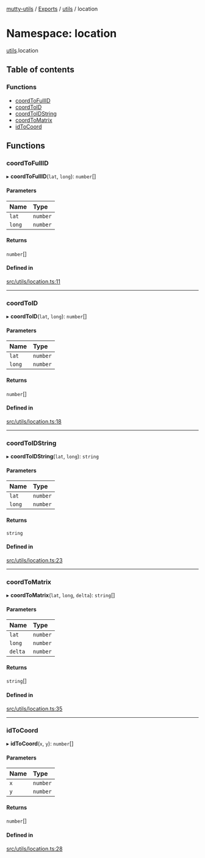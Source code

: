 [mutty-utils](../README.md) / [Exports](../modules.md) / [utils](utils.md) / location

# Namespace: location

[utils](utils.md).location

## Table of contents

### Functions

- [coordToFullID](utils.location.md#coordtofullid)
- [coordToID](utils.location.md#coordtoid)
- [coordToIDString](utils.location.md#coordtoidstring)
- [coordToMatrix](utils.location.md#coordtomatrix)
- [idToCoord](utils.location.md#idtocoord)

## Functions

### coordToFullID

▸ **coordToFullID**(`lat`, `long`): `number`[]

#### Parameters

| Name | Type |
| :------ | :------ |
| `lat` | `number` |
| `long` | `number` |

#### Returns

`number`[]

#### Defined in

[src/utils/location.ts:11](https://github.com/jonlaing/mutty-utils/blob/c9372b5/src/utils/location.ts#L11)

___

### coordToID

▸ **coordToID**(`lat`, `long`): `number`[]

#### Parameters

| Name | Type |
| :------ | :------ |
| `lat` | `number` |
| `long` | `number` |

#### Returns

`number`[]

#### Defined in

[src/utils/location.ts:18](https://github.com/jonlaing/mutty-utils/blob/c9372b5/src/utils/location.ts#L18)

___

### coordToIDString

▸ **coordToIDString**(`lat`, `long`): `string`

#### Parameters

| Name | Type |
| :------ | :------ |
| `lat` | `number` |
| `long` | `number` |

#### Returns

`string`

#### Defined in

[src/utils/location.ts:23](https://github.com/jonlaing/mutty-utils/blob/c9372b5/src/utils/location.ts#L23)

___

### coordToMatrix

▸ **coordToMatrix**(`lat`, `long`, `delta`): `string`[]

#### Parameters

| Name | Type |
| :------ | :------ |
| `lat` | `number` |
| `long` | `number` |
| `delta` | `number` |

#### Returns

`string`[]

#### Defined in

[src/utils/location.ts:35](https://github.com/jonlaing/mutty-utils/blob/c9372b5/src/utils/location.ts#L35)

___

### idToCoord

▸ **idToCoord**(`x`, `y`): `number`[]

#### Parameters

| Name | Type |
| :------ | :------ |
| `x` | `number` |
| `y` | `number` |

#### Returns

`number`[]

#### Defined in

[src/utils/location.ts:28](https://github.com/jonlaing/mutty-utils/blob/c9372b5/src/utils/location.ts#L28)

